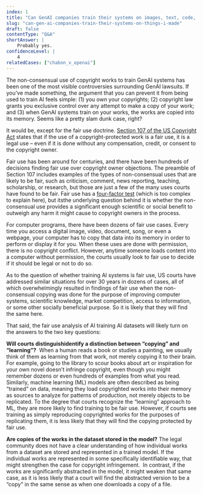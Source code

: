 ```yaml
---
index: 1
title: "Can GenAI companies train their systems on images, text, code, or other things I’ve made without getting my permission?"
slug: "can-gen-ai-companies-train-their-systems-on-things-i-made"
draft: false
contentType: "Q&A"
shortAnswer: |
    Probably yes.
confidenceLevel: |
    4
relatedCases: ["chabon_v_openai"]
---
```

The non-consensual use of copyright works to train GenAI systems has been one of the most visible controversies surrounding GenAI lawsuits. If you’ve made something, the argument that you can prevent it from being used to train AI feels simple: (1) you own your copyrights; (2) copyright law grants you exclusive control over any attempt to make a copy of your work; and (3) when GenAI systems train on your works, the works are copied into its memory. Seems like a pretty slam dunk case, right?

It would be, except for the fair use doctrine. [Section 107 of the US Copyright Act](https://www.law.cornell.edu/uscode/text/17/107) states that if the use of a copyright-protected work is a fair use, it is a legal use – even if it is done without any compensation, credit, or consent to the copyright owner.

Fair use has been around for centuries, and there have been hundreds of decisions finding fair use over copyright owner objections. The preamble of Section 107 includes examples of the types of non-consensual uses that are likely to be fair, such as criticism, comment, news reporting, teaching, scholarship, or research, but those are just a few of the many uses courts have found to be fair. Fair use has a [four-factor test](https://www.law.cornell.edu/uscode/text/17/107) (which is too complex to explain here), but itsthe underlying question behind it is whether the non-consensual use provides a significant enough scientific or social benefit to outweigh any harm it might cause to copyright owners in the process.

For computer programs, there have been dozens of fair use cases. Every time you access a digital image, video, document, song, or even a webpage, your computer has to copy that data into its memory in order to perform or display it for you. When these uses are done with permission, there is no copyright conflict. However, anytime someone loads content into a computer without permission, the courts usually look to fair use to decide if it should be legal or not to do so.

As to the question of whether training AI systems is fair use, US courts have addressed similar situations for over 30 years in dozens of cases, all of which overwhelmingly resulted in findings of fair use when the non-consensual copying was done for the purpose of improving computer systems, scientific knowledge, market competition, access to information, or some other socially beneficial purpose. So it is likely that they will find the same here. 

That said, the fair use analysis of AI training AI datasets will likely turn on the answers to the two key questions:

**Will courts distinguishidentify a distinction between “copying” and “learning”?**  When a human reads a book or studies a painting, we usually think of them as learning from that work, not merely copying it to their brain. For example, going to the library to scour books about art or inspiration for your own novel doesn’t infringe copyright, even though you might remember dozens or even hundreds of examples from what you read. Similarly, machine learning (ML) models are often described as being “trained” on data, meaning they load copyrighted works into their memory as sources to analyze for patterns of production, not merely objects to be replicated. To the degree that courts recognize the “learning” approach to ML, they are more likely to find training to be fair use. However, if courts see training as simply reproducing copyrighted works for the purposes of replicating them, it is less likely that they will find the copying protected by fair use. 

**Are copies of the works in the dataset stored in the model?** The legal community does not have a clear understanding of how individual works from a dataset are stored and represented in a trained model. If the individual works are represented in some specifically identifiable way, that might strengthen the case for copyright infringement.  In contrast, if the works are significantly abstracted in the model, it might weaken that same case, as it is less likely that a court will find the abstracted version to be a “copy” in the same sense as when one downloads a copy of a file.